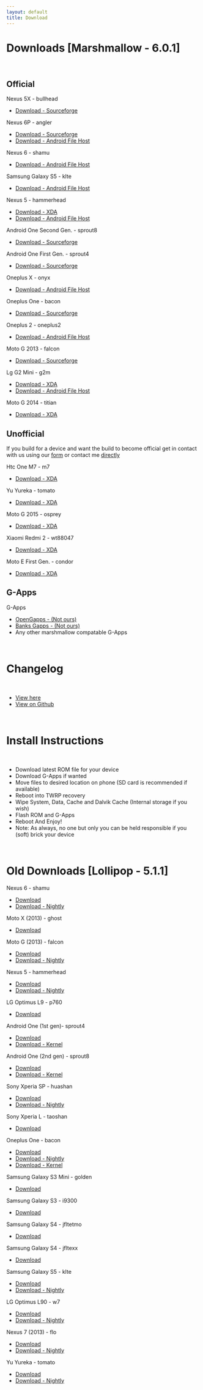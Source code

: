 ```yaml
---
layout: default
title: Download
---
```


# Downloads [Marshmallow - 6.0.1]

<br>

## Official 

Nexus 5X - bullhead

* [Download - Sourceforge](https://sourceforge.net/projects/ownrom/files/bullhead)

Nexus 6P - angler

* [Download - Sourceforge](https://sourceforge.net/projects/ownrom/files/angler)
* [Download - Android File Host](https://www.androidfilehost.com/?w=files&flid=54055)

Nexus 6 - shamu 

* [Download - Android File Host](https://www.androidfilehost.com/?w=files&flid=32575)

Samsung Galaxy S5 - klte

* [Download - Android File Host](https://www.androidfilehost.com/?w=files&flid=33338)

Nexus 5 - hammerhead

* [Download - XDA](http://forum.xda-developers.com/google-nexus-5/development/ownrom-hammerhead-6-0-1-mtc19t-official-t3382864)
* [Download - Android File Host](https://www.androidfilehost.com/?w=files&flid=60299)

Android One Second Gen. - sprout8

* [Download - Sourceforge](https://sourceforge.net/projects/ownrom/files/sprout8)

Android One First Gen. - sprout4

* [Download - Sourceforge](https://sourceforge.net/projects/ownrom/files/sprout4)

Oneplus X - onyx

* [Download - Android File Host](https://www.androidfilehost.com/?fid=24591000424943564)

Oneplus One - bacon

* [Download - Sourceforge](https://sourceforge.net/projects/ownrom/files/bacon)

Oneplus 2 - oneplus2

* [Download - Android File Host ](https://www.androidfilehost.com/?fid=24499762636004031)

Moto G 2013 - falcon
 
* [Download - Sourceforge](https://sourceforge.net/projects/ownrom/files/falcon)

Lg G2 Mini - g2m
 
* [Download - XDA](http://forum.xda-developers.com/g2-mini/development/rom-ownrom-v3-0-beta-t3360222)
* [Download - Android File Host](https://www.androidfilehost.com/?w=files&flid=60389)

Moto G 2014 - titian 

* [Download - XDA](http://forum.xda-developers.com/moto-g-2014/development/rom-rom-v3-0-beta-t3364649)

## Unofficial

If you build for a device and want the build to become official get in contact with us using our [form](http://bit.ly/1CGP0HE) or contact me [directly](https://plus.google.com/+VictorLinfield)

Htc One M7 - m7

* [Download - XDA](http://forum.xda-developers.com/htc-one/development/ownrom-6-0-1-mob30d-ownrom-v3-0-t3364456)

Yu Yureka - tomato

* [Download - XDA](http://forum.xda-developers.com/yureka/orig-development/rom-ownromandroid-marshmallowyureka-t3399693)

Moto G 2015 - osprey

* [Download - XDA](http://forum.xda-developers.com/2015-moto-g/development/rom-ownrom-v3-0-beta-t3365240)

Xiaomi Redmi 2 - wt88047
 
* [Download - XDA](http://forum.xda-developers.com/redmi-2/development/ownrom-t3365676) 

Moto E First Gen. - condor 

* [Download - XDA](http://forum.xda-developers.com/moto-e/development/rom-ownrom-t3373541)

## G-Apps

G-Apps

* [OpenGapps - (Not ours)](http://opengapps.org/)
* [Banks Gapps - (Not ours)](http://download.dirtyunicorns.com/files/gapps/banks_gapps/)
* Any other marshmallow compatable G-Apps

<br>

# Changelog

<br>

* [View here](https://raw.githubusercontent.com/OwnROM/android/own-mm/Changelog.txt)
* [View on Github](https://github.com/OwnROM/android/blob/own-mm/Changelog.txt)

<br>

# Install Instructions

<br>

* Download latest ROM file for your device
* Download G-Apps if wanted
* Move files to desired location on phone (SD card is recommended if available)
* Reboot into TWRP recovery
* Wipe System, Data, Cache and Dalvik Cache (Internal storage if you wish)
* Flash ROM and G-Apps
* Reboot And Enjoy!
* Note: As always, no one but only you can be held responsible if you (soft) brick your device

<br>

# Old Downloads [Lollipop - 5.1.1]

Nexus 6 - shamu

* [Download](https://www.androidfilehost.com/?w=files&flid=32576)
* [Download - Nightly](https://www.androidfilehost.com/?w=files&flid=32575)

Moto X (2013) - ghost

* [Download](http://bit.ly/1Qjar9k)

Moto G (2013) - falcon

* [Download](https://www.androidfilehost.com/?w=files&flid=33891)
* [Download - Nightly](https://www.androidfilehost.com/?w=files&flid=33892)

Nexus 5 - hammerhead

* [Download](https://www.androidfilehost.com/?w=files&flid=33340)
* [Download - Nightly](https://www.androidfilehost.com/?w=files&flid=33341)

LG Optimus L9 - p760

* [Download](http://forum.xda-developers.com/devdb/project/?id=7340#downloads)

Android One (1st gen)- sprout4

* [Download](http://sourceforge.net/projects/ownrom/files/sprout4/)
* [Download - Kernel](http://bit.ly/1FJlnLV)

Android One (2nd gen) - sprout8

* [Download](http://sourceforge.net/projects/ownrom/files/sprout8/)
* [Download - Kernel](http://bit.ly/1FJlnLV)

Sony Xperia SP - huashan

* [Download](https://www.androidfilehost.com/?w=files&flid=33639)
* [Download - Nightly](https://www.androidfilehost.com/?w=files&flid=32703)

Sony Xperia L - taoshan

* [Download](https://www.androidfilehost.com/?fid=24052804347762598)

Oneplus One - bacon

* [Download](http://bit.ly/1cC8YO6)
* [Download - Nightly](https://www.androidfilehost.com/?w=files&flid=33172)
* [Download - Kernel]("http://sourceforge.net/projects/ownrom/files/bacon/OwnKernel)

Samsung Galaxy S3 Mini - golden

* [Download](http://forum.xda-developers.com/devdb/project/?id=10191#downloads)

Samsung Galaxy S3 - i9300

* [Download](http://bit.ly/1d66I22)

Samsung Galaxy S4 - jfltetmo

* [Download](http://bit.ly/1PVdqd0)

Samsung Galaxy S4 - jfltexx

* [Download](https://www.androidfilehost.com/?w=files&flid=34056)

Samsung Galaxy S5 - klte

* [Download](https://www.androidfilehost.com/?w=files&flid=33339)
* [Download - Nightly](https://www.androidfilehost.com/?w=files&flid=33338)

LG Optimus L90 - w7

* [Download](https://www.androidfilehost.com/?w=files&flid=34139)
* [Download - Nightly](https://www.androidfilehost.com/?w=files&flid=34127)

Nexus 7 (2013) - flo

* [Download](https://www.androidfilehost.com/?w=files&flid=34486)
* [Download - Nightly](https://www.androidfilehost.com/?w=files&flid=34487)

Yu Yureka - tomato

* [Download](https://basketbuild.com/devs/pranav01/OwnRom/OFFICIAL)
* [Download - Nightly](https://www.androidfilehost.com/?w=files&flid=34080)
